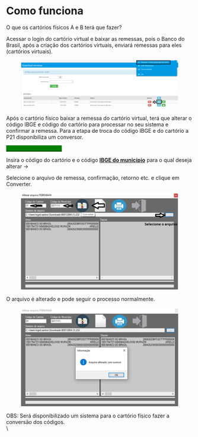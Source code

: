 # Como funciona

O que os cartórios físicos A e B terá que fazer?

Acessar o login do cartório virtual e baixar as remessas, pois o Banco do Brasil, após a criação dos cartórios virtuais, enviará remessas para eles (cartórios virtuais).

<figure><img src="../../.gitbook/assets/image (7).png" alt=""><figcaption></figcaption></figure>

Após o cartório físico baixar a remessa do cartório virtual, terá que alterar o código IBGE e código do cartório para processar no seu sistema e confirmar a remessa. Para a etapa de troca do código IBGE e do cartório a P21 disponibiliza um conversor.

[<mark style="color:green;background-color:green;">**`DOWNLOAD DO CONVERSOR`**</mark> ](https://github.com/p21sistemas/manual-cra-21/blob/main/Conversor%20CRA.zip?raw=true)

Insira o código do cartório e o código [**IBGE do município**](https://www.ibge.gov.br/explica/codigos-dos-municipios.php) para o qual deseja alterar ->

Selecione o arquivo de remessa, confirmação, retorno etc. e clique em Converter.

<figure><img src="../../.gitbook/assets/image (1) (2).png" alt=""><figcaption></figcaption></figure>

O arquivo é alterado e pode seguir o processo normalmente.

<figure><img src="../../.gitbook/assets/image (12).png" alt=""><figcaption></figcaption></figure>

OBS: Será disponibilizado um sistema para o cartório físico fazer a conversão dos códigos.\
\
